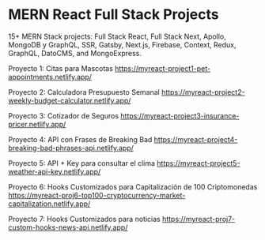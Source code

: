 # MERN React Full Stack Projects
15+ MERN Stack projects: Full Stack React, Full Stack Next, Apollo, MongoDB y GraphQL, SSR, Gatsby, Next.js, Firebase, Context, Redux, GraphQL, DatoCMS, and MongoExpress.

Proyecto 1: Citas para Mascotas https://myreact-project1-pet-appointments.netlify.app/

Proyecto 2: Calculadora Presupuesto Semanal https://myreact-project2-weekly-budget-calculator.netlify.app/

Proyecto 3: Cotizador de Seguros https://myreact-project3-insurance-pricer.netlify.app/

Proyecto 4: API con Frases de Breaking Bad https://myreact-project4-breaking-bad-phrases-api.netlify.app/

Proyecto 5: API + Key para consultar el clima https://myreact-project5-weather-api-key.netlify.app/

Proyecto 6: Hooks Customizados para Capitalización de 100 Criptomonedas https://myreact-proj6-top100-cryptocurrency-market-capitalization.netlify.app/

Proyecto 7: Hooks Customizados para noticias https://myreact-proj7-custom-hooks-news-api.netlify.app/
